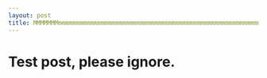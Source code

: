 ```yaml
---
layout: post
title: MMMMMMMmmmmmmmmmmmmmmmmmmmmmmmmmmmmmmmmmmmmmmmmmmmmmmmmmmmmmmmmmmmmmmmmmmmmmmmmmmmmmmm
---
```


# Test post, please ignore.